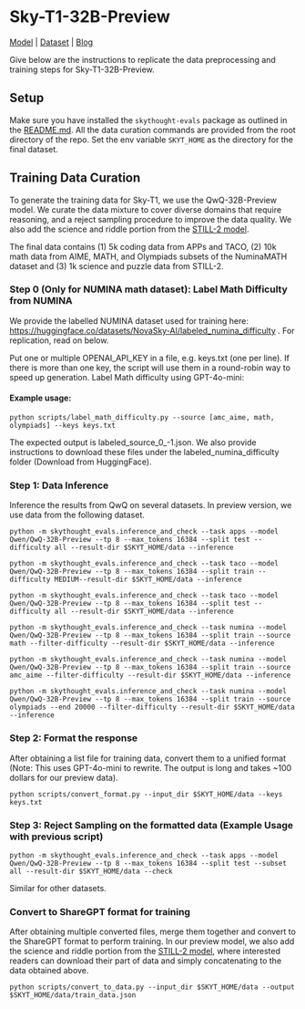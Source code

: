 # Sky-T1-32B-Preview 

[Model](https://huggingface.co/NovaSky-AI/Sky-T1-32B-Preview) | [Dataset](https://huggingface.co/datasets/NovaSky-AI/Sky-T1_data_17k) | [Blog](https://novasky-ai.github.io/posts/sky-t1/)

Give below are the instructions to replicate the data preprocessing and training steps for Sky-T1-32B-Preview. 

## Setup

Make sure you have installed the `skythought-evals` package as outlined in the [README.md](/README.md#usage). All the data curation commands are provided from the root directory of the repo.
Set the env variable `SKYT_HOME` as the directory for the final dataset. 

## Training Data Curation

To generate the training data for Sky-T1, we use the QwQ-32B-Preview model. We curate the data mixture to cover diverse domains that require reasoning, and a reject sampling procedure to improve the data quality. We also add the science and riddle portion from the [STILL-2 model](https://arxiv.org/pdf/2412.09413).

The final data contains (1) 5k coding data from APPs and TACO, (2) 10k math data from AIME, MATH, and Olympiads subsets of the NuminaMATH dataset and (3) 1k science and puzzle data from STILL-2.

### Step 0 (Only for NUMINA math dataset): Label Math Difficulty from NUMINA

We provide the labelled NUMINA dataset used for training here: https://huggingface.co/datasets/NovaSky-AI/labeled_numina_difficulty . For replication, read on below.

Put one or multiple OPENAI_API_KEY in a file, e.g. keys.txt (one per line). If there is more than one key, the script will use them in a round-robin way to speed up generation. Label Math difficulty using GPT-4o-mini: 
#### Example usage: 
```
python scripts/label_math_difficulty.py --source [amc_aime, math, olympiads] --keys keys.txt
```
The expected output is labeled_source_0_-1.json. We also provide instructions to download these files under the labeled_numina_difficulty folder (Download from HuggingFace).

### Step 1: Data Inference
Inference the results from QwQ on several datasets. In preview version, we use data from the following dataset.

```shell
python -m skythought_evals.inference_and_check --task apps --model Qwen/QwQ-32B-Preview --tp 8 --max_tokens 16384 --split test --difficulty all --result-dir $SKYT_HOME/data --inference

python -m skythought_evals.inference_and_check --task taco --model Qwen/QwQ-32B-Preview --tp 8 --max_tokens 16384 --split train --difficulty MEDIUM--result-dir $SKYT_HOME/data --inference

python -m skythought_evals.inference_and_check --task taco --model Qwen/QwQ-32B-Preview --tp 8 --max_tokens 16384 --split test --difficulty all --result-dir $SKYT_HOME/data --inference

python -m skythought_evals.inference_and_check --task numina --model Qwen/QwQ-32B-Preview --tp 8 --max_tokens 16384 --split train --source math --filter-difficulty --result-dir $SKYT_HOME/data --inference

python -m skythought_evals.inference_and_check --task numina --model Qwen/QwQ-32B-Preview --tp 8 --max_tokens 16384 --split train --source amc_aime --filter-difficulty --result-dir $SKYT_HOME/data --inference

python -m skythought_evals.inference_and_check --task numina --model Qwen/QwQ-32B-Preview --tp 8 --max_tokens 16384 --split train --source olympiads --end 20000 --filter-difficulty --result-dir $SKYT_HOME/data --inference
```

### Step 2: Format the response
After obtaining a list file for training data, convert them to a unified format (Note: This uses GPT-4o-mini to rewrite. The output is long and takes ~100 dollars for our preview data).
```shell
python scripts/convert_format.py --input_dir $SKYT_HOME/data --keys keys.txt
```

### Step 3: Reject Sampling on the formatted data (Example Usage with previous script)
```shell 
python -m skythought_evals.inference_and_check --task apps --model Qwen/QwQ-32B-Preview --tp 8 --max_tokens 16384 --split test --subset all --result-dir $SKYT_HOME/data --check
```
Similar for other datasets.

### Convert to ShareGPT format for training
After obtaining multiple converted files, merge them together and convert to the ShareGPT format to perform training. In our preview model, we also add the science and riddle portion from the [STILL-2 model](https://arxiv.org/pdf/2412.09413), where interested readers can download their part of data and simply concatenating to the data obtained above.
```shell
python scripts/convert_to_data.py --input_dir $SKYT_HOME/data --output $SKYT_HOME/data/train_data.json
```


